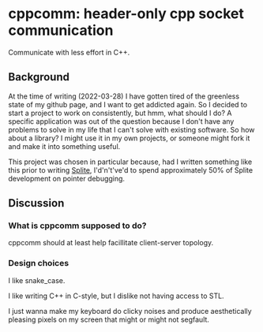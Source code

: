 cppcomm: header-only cpp socket communication
=========================================

Communicate with less effort in C++.

Background
------------

At the time of writing (2022-03-28) I have gotten tired of the greenless state of my github page, and I want to get addicted again.
So I decided to start a project to work on consistently, but hmm, what should I do?
A specific application was out of the question because I don't have any problems to solve in my life that I can't solve with existing software.
So how about a library? I might use it in my own projects, or someone might fork it and make it into something useful.

This project was chosen in particular because, had I written something like this prior to writing [Splite](https://github.com/mrryyi/Splite), I'd'n't've'd to spend approximately 50% of Splite development on pointer debugging.

Discussion
----------

### What is cppcomm supposed to do?

cppcomm should at least help facillitate client-server topology.

### Design choices

I like snake_case.

I like writing C++ in C-style, but I dislike not having access to STL.

I just wanna make my keyboard do clicky noises and produce aesthetically pleasing pixels on my screen that might or might not segfault.
